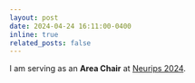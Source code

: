 ```yaml
---
layout: post
date: 2024-04-24 16:11:00-0400
inline: true
related_posts: false
---
```


I am serving as an <b>Area Chair</b> at <a href="https://neurips.cc/">Neurips 2024</a>.